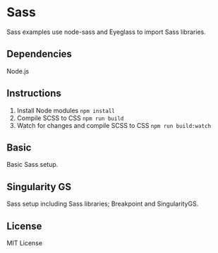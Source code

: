 # Sass

Sass examples use node-sass and Eyeglass to import Sass libraries.

## Dependencies

Node.js

## Instructions

1. Install Node modules `npm install`
2. Compile SCSS to CSS `npm run build`
3. Watch for changes and compile SCSS to CSS `npm run build:watch`

## Basic

Basic Sass setup.

## Singularity GS

Sass setup including Sass libraries; Breakpoint and SingularityGS.

## License

MIT License